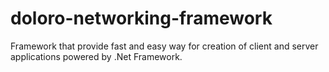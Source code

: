 # doloro-networking-framework
Framework that provide fast and easy way for creation of client and server applications powered by .Net Framework.
